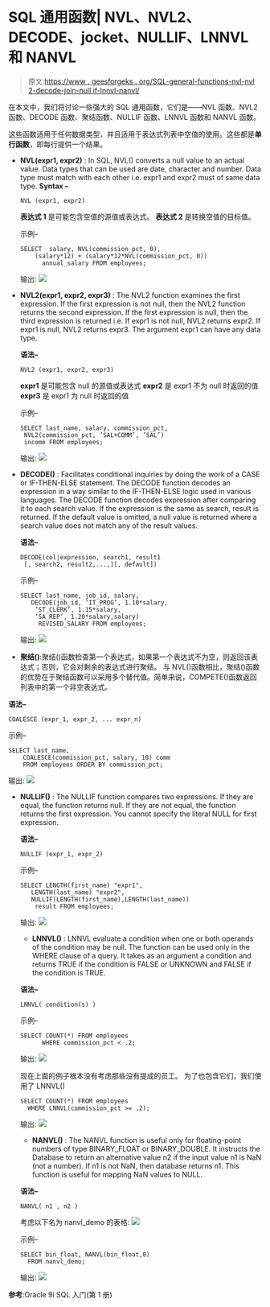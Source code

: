 # SQL 通用函数| NVL、NVL2、DECODE、jocket、NULLIF、LNNVL 和 NANVL

> 原文:[https://www . geesforgeks . org/SQL-general-functions-nvl-nvl 2-decode-join-null if-lnnvl-nanvl/](https://www.geeksforgeeks.org/sql-general-functions-nvl-nvl2-decode-coalesce-nullif-lnnvl-nanvl/)

在本文中，我们将讨论一些强大的 SQL 通用函数，它们是——NVL 函数、NVL2 函数、DECODE 函数、聚结函数、NULLIF 函数、LNNVL 函数和 NANVL 函数。

这些函数适用于任何数据类型，并且适用于表达式列表中空值的使用。这些都是**单行函数**，即每行提供一个结果。

*   **NVL(expr1, expr2)** : In SQL, NVL() converts a null value to an actual value. Data types that can be used are date, character and number. Data type must match with each other i.e. expr1 and expr2 must of same data type.
    **Syntax –**

    ```
    NVL (expr1, expr2)

    ```

    **表达式 1** 是可能包含空值的源值或表达式。
    **表达式 2** 是转换空值的目标值。

    示例–

    ```
    SELECT  salary, NVL(commission_pct, 0),
        (salary*12) + (salary*12*NVL(commission_pct, 0))
          annual_salary FROM employees;

    ```

    输出:
    ![](img/46f4a4303c8434488a15b7f469fb524d.png)

*   **NVL2(expr1, expr2, expr3)** : The NVL2 function examines the first expression. If the first expression is not null, then the NVL2 function returns the second expression. If the first expression is null, then the third expression is returned i.e. If expr1 is not null, NVL2 returns expr2\. If expr1 is null, NVL2 returns expr3\. The argument expr1 can have any data type.

    **语法–**

    ```
    NVL2 (expr1, expr2, expr3)

    ```

    **expr1** 是可能包含 null 的源值或表达式
    **expr2** 是 expr1 不为 null 时返回的值
    **expr3** 是 expr1 为 null 时返回的值

    示例–

    ```
    SELECT last_name, salary, commission_pct,
     NVL2(commission_pct, ’SAL+COMM’, ’SAL’)
     income FROM employees;

    ```

    输出:
    ![](img/7c032b5f5499d4bd9b831a44c413df89.png)

*   **DECODE()** : Facilitates conditional inquiries by doing the work of a CASE or IF-THEN-ELSE statement.
    The DECODE function decodes an expression in a way similar to the IF-THEN-ELSE logic used in various languages. The DECODE function decodes expression after comparing it to each search value. If the expression is the same as search, result is returned.
    If the default value is omitted, a null value is returned where a search value does not match any of the result values.

    **语法–**

    ```
    DECODE(col|expression, search1, result1 
     [, search2, result2,...,][, default])

    ```

    示例–

    ```
    SELECT last_name, job_id, salary,
       DECODE(job_id, ’IT_PROG’, 1.10*salary,
        ’ST_CLERK’, 1.15*salary,
        ’SA_REP’, 1.20*salary,salary) 
         REVISED_SALARY FROM employees;

    ```

    输出:
    ![](img/cb4f24aa1c6ce61a4d86a95c4e179157.png)

*   **聚结()**:聚结()函数检查第一个表达式，如果第一个表达式不为空，则返回该表达式；否则，它会对剩余的表达式进行聚结。
    与 NVL()函数相比，聚结()函数的优势在于聚结函数可以采用多个替代值。简单来说，COMPETE()函数返回列表中的第一个非空表达式。

**语法–**

```
COALESCE (expr_1, expr_2, ... expr_n)

```

示例–

```
SELECT last_name, 
    COALESCE(commission_pct, salary, 10) comm
    FROM employees ORDER BY commission_pct;

```

输出:
![](img/d11e9f2dd9951a92f8f5c8d4ce033d25.png)

*   **NULLIF()** : The NULLIF function compares two expressions. If they are equal, the function returns null. If they are not equal, the function returns the first expression. You cannot specify the literal NULL for first expression.

    **语法–**

    ```
    NULLIF (expr_1, expr_2)

    ```

    示例–

    ```
    SELECT LENGTH(first_name) "expr1",
       LENGTH(last_name) "expr2",
       NULLIF(LENGTH(first_name),LENGTH(last_name))
        result FROM employees;

    ```

    输出:
    ![](img/d4147f51aba80fa24c37db3138bba7f1.png)

    *   **LNNVL()** : LNNVL evaluate a condition when one or both operands of the condition may be null. The function can be used only in the WHERE clause of a query. It takes as an argument a condition and returns TRUE if the condition is FALSE or UNKNOWN and FALSE if the condition is TRUE.

    **语法–**

    ```
    LNNVL( condition(s) )

    ```

    示例–

    ```
    SELECT COUNT(*) FROM employees 
          WHERE commission_pct < .2; 

    ```

    输出:
    ![](img/56ae7f74993f575c8c48d38a2148af60.png)

    现在上面的例子根本没有考虑那些没有提成的员工。
    为了也包含它们，我们使用了 LNNVL()

    ```
    SELECT COUNT(*) FROM employees 
      WHERE LNNVL(commission_pct >= .2); 

    ```

    输出:
    ![](img/205ebe6ce88181bd1a17800bd6715a91.png)

    *   **NANVL()** : The NANVL function is useful only for floating-point numbers of type BINARY_FLOAT or BINARY_DOUBLE. It instructs the Database to return an alternative value n2 if the input value n1 is NaN (not a number). If n1 is not NaN, then database returns n1\. This function is useful for mapping NaN values to NULL.

    **语法–**

    ```
    NANVL( n1 , n2 )
    ```

    考虑以下名为 nanvl_demo 的表格:
    ![](img/c7614ded3a34b26dfe259e9fb30cba4a.png)

    示例–

    ```
    SELECT bin_float, NANVL(bin_float,0)
      FROM nanvl_demo;

    ```

    输出:
    ![](img/8a75ad7966c33178903c9ddb0c3a9ad5.png)

**参考**:Oracle 9i SQL 入门(第 1 册)